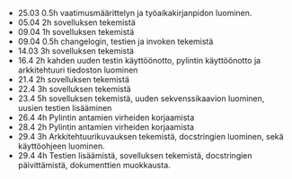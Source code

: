- 25.03 0.5h vaatimusmäärittelyn ja työaikakirjanpidon luominen.
- 05.04 2h sovelluksen tekemistä
- 09.04 1h sovelluksen tekemistä
- 09.04 0.5h changelogin, testien ja invoken tekemistä
- 14.03 3h sovelluksen tekemistä
- 16.4 2h kahden uuden testin käyttöönotto, pylintin käyttöönotto ja arkkitehtuuri tiedoston luominen
- 21.4 2h sovelluksen tekemistä
- 22.4 3h sovelluksen tekemistä
- 23.4 5h sovelluksen tekemistä, uuden sekvenssikaavion luominen, uusien testien lisääminen
- 26.4 4h Pylintin antamien virheiden korjaamista
- 28.4 2h Pylintin antamien virheiden korjaamista
- 29.4 3h Arkkitehtuurikuvauksen tekemistä, docstringien luominen, sekä käyttöohjeen luominen.
- 29.4 4h Testien lisäämistä, sovelluksen tekemistä, docstringien päivittämistä, dokumenttien muokkausta.
